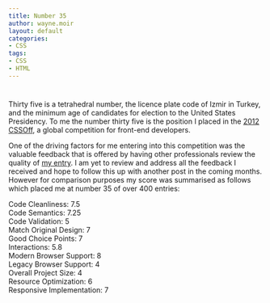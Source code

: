 ```yaml
---
title: Number 35
author: wayne.moir
layout: default
categories:
- CSS
tags:
- CSS
- HTML
---
```

# 

Thirty five is a tetrahedral number, the licence plate code of Izmir in Turkey, and the minimum age of candidates for election to the United States Presidency. To me the number thirty five is the position I placed in the [2012 CSSOff][1], a global competition for front-end developers. 

 [1]: http://www.unmatchedstyle.com/cssoff/

One of the driving factors for me entering into this competition was the valuable feedback that is offered by having other professionals review the quality of [my entry][2]. I am yet to review and address all the feedback I received and hope to follow this up with another post in the coming months. However for comparison purposes my score was summarised as follows which placed me at number 35 of over 400 entries:

 [2]: http://unmatchedstyle.com/cssoff/2011/0237/

Code Cleanliness: 7.5  
Code Semantics: 7.25  
Code Validation: 5  
Match Original Design: 7  
Good Choice Points: 7  
Interactions: 5.8  
Modern Browser Support: 8  
Legacy Browser Support: 4  
Overall Project Size: 4  
Resource Optimization: 6  
Responsive Implementation: 7
